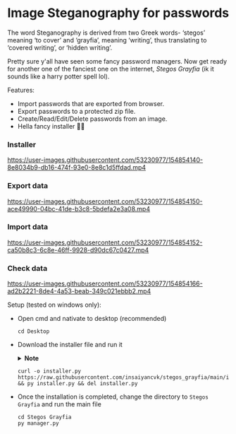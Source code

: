 # Image Steganography for passwords

The word Steganography is derived from two Greek words- ‘stegos’ meaning ‘to cover’ and ‘grayfia’, meaning ‘writing’, thus translating to ‘covered writing’, or ‘hidden writing’.

Pretty sure y'all have seen some fancy password managers. 
Now get ready for another one of the fanciest one on the internet, _Stegos Grayfia_ (ik it sounds like a harry potter spell lol).


Features:
* Import passwords that are exported from browser.
* Export passwords to a protected zip file.
* Create/Read/Edit/Delete passwords from an image.
* Hella fancy installer 🚫🧢

### Installer

https://user-images.githubusercontent.com/53230977/154854140-8e8034b9-db16-474f-93e0-8e8c1d5ffdad.mp4

### Export data

https://user-images.githubusercontent.com/53230977/154854150-ace49990-04bc-41de-b3c8-5bdefa2e3a08.mp4

### Import data

https://user-images.githubusercontent.com/53230977/154854152-ca50b8c3-6c8e-46ff-9928-d90dc67c0427.mp4

### Check data

https://user-images.githubusercontent.com/53230977/154854166-ad2b2221-8de4-4a53-beab-349c021ebbb2.mp4


Setup (tested on windows only):

* Open cmd and nativate to desktop (recommended)
    ```
    cd Desktop
    ```
* Download the installer file and run it

    <details>

    <summary><b>Note</b></summary>

    **Read the instructions carefully**
    * Make sure Python is added to your Path.
        * You can check it by typing `py --version` in cmd.
        * Consider running this piece of code (in cmd) for installing python (if you don't have python installed): 
        ```
        curl -o python.exe https://www.python.org/ftp/python/3.9.5/python-3.9.5-amd64.exe && python.exe
        ```
        **make sure to check "add to PATH"**
    * Make sure PIP is added to your Path.
        * You can check it by typing `pip --version` or `py -m pip --version` in cmd.
        * Consider running this piece of code (in cmd) for installing pip (if you don't have PIP installed): 
        ```
        curl -o get-pip.py https://bootstrap.pypa.io/get-pip.py && py get-pip.py
        ```
    </details>

    ```
    curl -o installer.py https://raw.githubusercontent.com/insaiyancvk/stegos_grayfia/main/installer.py && py installer.py && del installer.py
    ```

* Once the installation is completed, change the directory to `Stegos Grayfia` and run the main file
    ```
    cd Stegos Grayfia
    py manager.py
    ```
